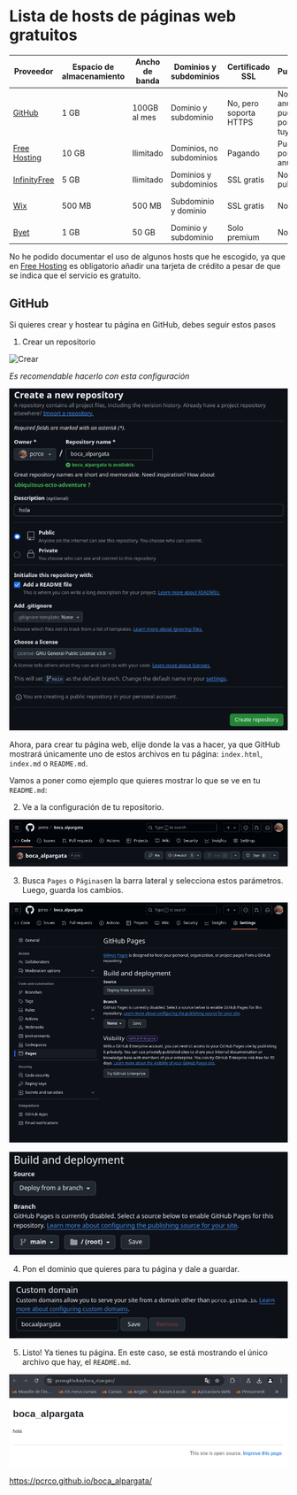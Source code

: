 # Lista de hosts de páginas web gratuitos


| Proveedor      | Espacio de almacenamiento | Ancho de banda | Dominios y subdominios | Certificado SSL | Publicidad | Otras características |
|----------------|------------------------|----------------|-----------------------|----------------|------------|--------------------------------|
| [GitHub](https://github.com/) | 1 GB | 100GB al mes | Dominio y subdominio | No, pero soporta HTTPS | No incluye anuncios y puedes poner los tuyos. | Soporte para WordPress. |
| [Free Hosting](https://www.freehosting.com/) | 10 GB | Ilimitado | Dominios, no subdominios | Pagando | Puedes poner anuncios | Compatible con MySQL |
| [InfinityFree](https://www.infinityfree.com/) | 5 GB | Ilimitado | Dominios y subdominios | SSL gratis | No ponen publicidad | Compatible con MySQL |
| [Wix](https://es.wix.com/) | 500 MB | 500 MB | Subdominio y dominio | SSL gratis | No | No tiene soporte para WordPress |
| [Byet](https://byet.host/) | 1 GB | 50 GB | Dominio y subdominio | Solo premium | No | Compatible con MySQL |

No he podido documentar el uso de algunos hosts que he escogido, ya que en [Free Hosting](https://www.freehosting.com/) es obligatorio añadir una tarjeta de crédito a pesar de que se indica que el servicio es gratuito.

## GitHub

Si quieres crear y hostear tu página en GitHub, debes seguir estos pasos

1. Crear un repositorio

![Crear](https://docs.github.com/assets/cb-29762/mw-1440/images/help/repository/repo-create-global-nav-update.webp)

*Es recomendable hacerlo con esta configuración*

![Foto](CrearRepoFoto.png)

Ahora, para crear tu página web, elije donde la vas a hacer, ya que GitHub mostrará únicamente uno de estos archivos en tu página: `index.html`, `index.md` o `README.md`.

Vamos a poner como ejemplo que quieres mostrar lo que se ve en tu `README.md`:

2. Ve a la configuración de tu repositorio.

![foto](elpepe.png)

3. Busca `Pages` o `Páginas`en la barra lateral y selecciona estos parámetros. Luego, guarda los cambios.

![repo](configrepo.png)

![vpon](configuracionnn.png)

4. Pon el dominio que quieres para tu página y dale a guardar.

![domnin](elsenordominio.png)

5. Listo! Ya tienes tu página. En este caso, se está mostrando el único archivo que hay, el `README.md`.

![pagina](milibrolunadepluton.png)

https://pcrco.github.io/boca_alpargata/ 